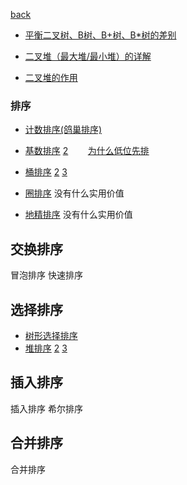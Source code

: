 [back](../Home)

* [平衡二叉树、B树、B+树、B*树的差别](https://zhuanlan.zhihu.com/p/27700617)

* [二叉堆（最大堆/最小堆）的详解](https://www.cnblogs.com/skywang12345/p/3610187.html)
* [二叉堆的作用](https://zhidao.baidu.com/question/646662298629003565.html)


### 排序

* [计数排序(鸽巢排序)](https://segmentfault.com/a/1190000003054515)

* [基数排序](https://segmentfault.com/a/1190000003054515) [2](https://www.cnblogs.com/Braveliu/archive/2013/01/21/2870201.html) &nbsp;&nbsp;&nbsp;&nbsp;&nbsp;&nbsp;   [为什么低位先排](https://www.zhihu.com/question/27021728)

* [桶排序](https://baike.baidu.com/item/%E6%A1%B6%E6%8E%92%E5%BA%8F/4973777) [2](https://segmentfault.com/a/1190000003054515) [3](https://blog.csdn.net/asce1885/article/details/5620410)

* [圈排序](https://en.wikipedia.org/wiki/Cycle_sort) 没有什么实用价值

* [地精排序](http://www.voidcn.com/article/p-dllqolqe-ph.html) 没有什么实用价值


## 交换排序
冒泡排序
快速排序


## 选择排序
* [树形选择排序](https://www.cnblogs.com/mengdd/archive/2012/11/27/2791412.html)
* [堆排序](http://bubkoo.com/2014/01/14/sort-algorithm/heap-sort/)  [2](https://www.cnblogs.com/skywang12345/p/3610187.html) [3](https://zhidao.baidu.com/question/646662298629003565.html)


## 插入排序
插入排序
希尔排序



## 合并排序
合并排序